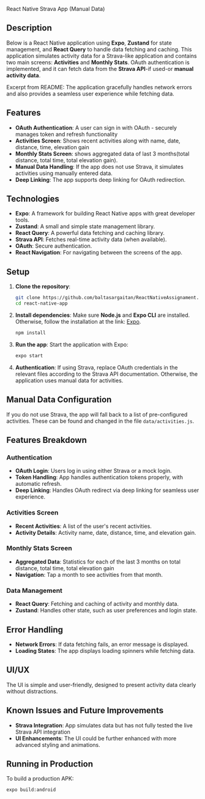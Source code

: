 React Native Strava App (Manual Data)

## Description

Below is a React Native application using **Expo**, **Zustand** for state management, and **React Query** to handle data fetching and caching. This application simulates activity data for a Strava-like application and contains two main screens: **Activities** and **Monthly Stats**. OAuth authentication is implemented, and it can fetch data from the **Strava API**-if used-or **manual activity data**.

Excerpt from README: The application gracefully handles network errors and also provides a seamless user experience while fetching data.

## Features

- **OAuth Authentication**: A user can sign in with OAuth - securely manages token and refresh functionality
- **Activities Screen**: Shows recent activities along with name, date, distance, time, elevation gain
- **Monthly Stats Screen**: shows aggregated data of last 3 months(total distance, total time, total elevation gain).
- **Manual Data Handling**: If the app does not use Strava, it simulates activities using manually entered data.
- **Deep Linking**: The app supports deep linking for OAuth redirection.

## Technologies

- **Expo**: A framework for building React Native apps with great developer tools.
- **Zustand**: A small and simple state management library.
- **React Query**: A powerful data fetching and caching library.
- **Strava API**: Fetches real-time activity data (when available).
- **OAuth**: Secure authentication.
- **React Navigation**: For navigating between the screens of the app.

## Setup

1. **Clone the repository**:
   ```bash
   git clone https://github.com/baltasargaitan/ReactNativeAssignament.git
   cd react-native-app
   ```

2. **Install dependencies**:
   Make sure **Node.js** and **Expo CLI** are installed. Otherwise, follow the installation at the link: [Expo](https://docs.expo.dev/get-started/installation/).

   ```bash
   npm install
   ```

3. **Run the app**:
Start the application  with Expo:

    ```bash
    expo start
    ```

4. **Authentication**:
    If using Strava, replace OAuth credentials in the relevant files according to the Strava API documentation. Otherwise, the application uses manual data for activities.

## Manual Data Configuration

If you do not use Strava, the app will fall back to a list of pre-configured activities. These can be found and changed in the file `data/activities.js`.

## Features Breakdown

### Authentication

- **OAuth Login**: Users log in using either Strava or a mock login.
- **Token Handling**: App handles authentication tokens properly, with automatic refresh.
- **Deep Linking**: Handles OAuth redirect via deep linking for seamless user experience.

### Activities Screen

- **Recent Activities**: A list of the user's recent activities.
- **Activity Details**: Activity name, date, distance, time, and elevation gain.

### Monthly Stats Screen

- **Aggregated Data**: Statistics for each of the last 3 months on total distance, total time, total elevation gain
- **Navigation**: Tap a month to see activities from that month.

### Data Management

- **React Query**: Fetching and caching of activity and monthly data.
- **Zustand**: Handles other state, such as user preferences and login state.

## Error Handling

- **Network Errors**: If data fetching fails, an error message is displayed.
- **Loading States**: The app displays loading spinners while fetching data.

## UI/UX

The UI is simple and user-friendly, designed to present activity data clearly without distractions.

## Known Issues and Future Improvements

- **Strava Integration**: App simulates data but has not fully tested the live Strava API integration
- **UI Enhancements**: The UI could be further enhanced with more advanced styling and animations.

## Running in Production

To build a production APK:

```bash
expo build:android
